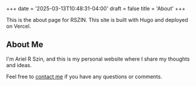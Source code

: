 +++
date = '2025-03-13T10:48:31-04:00'
draft = false
title = 'About'
+++

This is the about page for RSZIN. This site is built with Hugo and deployed on Vercel.

## About Me

I'm Ariel R Szin, and this is my personal website where I share my thoughts and ideas.

Feel free to [contact me](mailto:your-email@example.com) if you have any questions or comments.